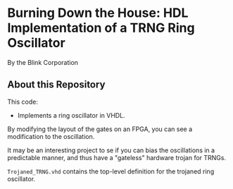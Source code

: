 Burning Down the House: HDL Implementation of a TRNG Ring Oscillator
=======================================================================

By the Blink Corporation

About this Repository
---------------------

This code:
- Implements a ring oscillator in VHDL.

By modifying the layout of the gates on an FPGA, you can see a modification 
to the oscillation. 

It may be an interesting project to se if you can bias the oscillations 
in a predictable manner, and thus have a "gateless" hardware trojan for
TRNGs.

`Trojaned_TRNG.vhd` contains the top-level definition for the trojaned ring oscillator.
